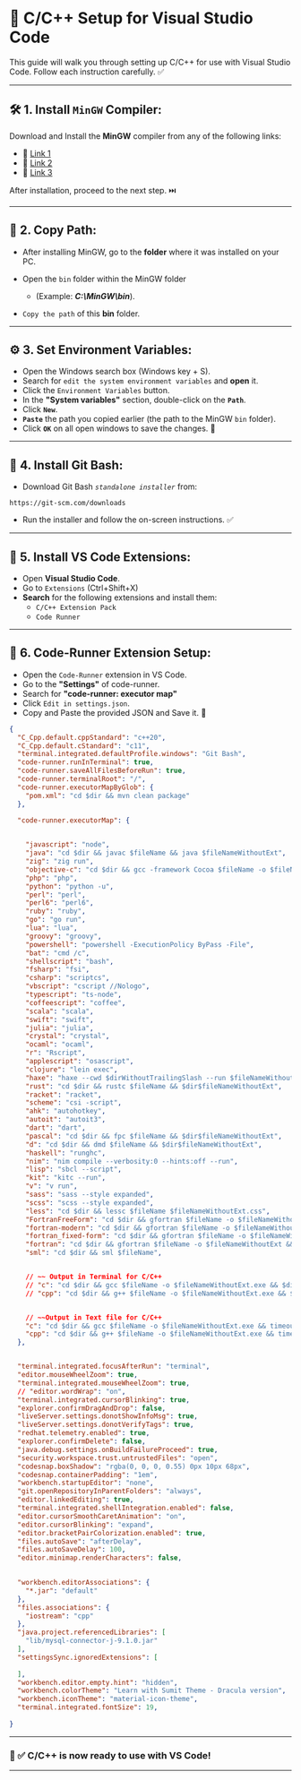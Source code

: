 # 🚀 C/C++ Setup for Visual Studio Code

This guide will walk you through setting up C/C++ for use with Visual Studio Code. Follow each instruction carefully. ✅

---

## 🛠️ 1. Install `MinGW` Compiler:

Download and Install the **MinGW** compiler from any of the following links:

* 🔗 [Link 1](https://drive.google.com/file/d/1aC9xQL2J1JSMT-ChEd2DP4OR4es5FSjq/view)
* 🔗 [Link 2](https://drive.google.com/file/d/1KqDL7maNwhqBF34HFAKhCKnRDwepEqn7/view)
* 🔗 [Link 3](https://sourceforge.net/projects/mingw-w64/)

After installation, proceed to the next step. ⏭️

---

## 📁 2. Copy Path:

* After installing MinGW, go to the **folder** where it was installed on your PC.
* Open the `bin` folder within the MinGW folder

  * (Example: ***C:\MinGW\bin***).
*  `Copy the path` of this **bin** folder.

---

## ⚙️ 3. Set Environment Variables:

* Open the Windows search box (Windows key + S).
* Search for `edit the system environment variables` and **open** it.
* Click the `Environment Variables` button.
* In the **"System variables"** section, double-click on the **`Path`**.
* Click **`New`**.
* **`Paste`** the path you copied earlier (the path to the MinGW `bin` folder).
* Click **`OK`** on all open windows to save the changes. 💾

---

## 🧰 4. Install Git Bash:

* Download Git Bash *`standalone installer`* from:

```
https://git-scm.com/downloads
```

* Run the installer and follow the on-screen instructions. ✅

---

## 🧩 5. Install VS Code Extensions:

*  Open **Visual Studio Code**.
* Go to `Extensions` (Ctrl+Shift+X)
*  **Search** for the following extensions and install them:
    * `C/C++ Extension Pack`
    * `Code Runner`

---

## 🔧 6. Code-Runner Extension Setup:

* Open the `Code-Runner` extension in VS Code.
* Go to the **"Settings"** of code-runner.
* Search for **"code-runner: executor map"**
* Click `Edit in settings.json`.
* Copy and Paste the provided JSON and Save it. 💾

```json
{
  "C_Cpp.default.cppStandard": "c++20",
  "C_Cpp.default.cStandard": "c11",
  "terminal.integrated.defaultProfile.windows": "Git Bash",
  "code-runner.runInTerminal": true,
  "code-runner.saveAllFilesBeforeRun": true,
  "code-runner.terminalRoot": "/",
  "code-runner.executorMapByGlob": {
    "pom.xml": "cd $dir && mvn clean package"
  },

  "code-runner.executorMap": {

  
    "javascript": "node",
    "java": "cd $dir && javac $fileName && java $fileNameWithoutExt",
    "zig": "zig run",
    "objective-c": "cd $dir && gcc -framework Cocoa $fileName -o $fileNameWithoutExt && $dir$fileNameWithoutExt",
    "php": "php",
    "python": "python -u",
    "perl": "perl",
    "perl6": "perl6",
    "ruby": "ruby",
    "go": "go run",
    "lua": "lua",
    "groovy": "groovy",
    "powershell": "powershell -ExecutionPolicy ByPass -File",
    "bat": "cmd /c",
    "shellscript": "bash",
    "fsharp": "fsi",
    "csharp": "scriptcs",
    "vbscript": "cscript //Nologo",
    "typescript": "ts-node",
    "coffeescript": "coffee",
    "scala": "scala",
    "swift": "swift",
    "julia": "julia",
    "crystal": "crystal",
    "ocaml": "ocaml",
    "r": "Rscript",
    "applescript": "osascript",
    "clojure": "lein exec",
    "haxe": "haxe --cwd $dirWithoutTrailingSlash --run $fileNameWithoutExt",
    "rust": "cd $dir && rustc $fileName && $dir$fileNameWithoutExt",
    "racket": "racket",
    "scheme": "csi -script",
    "ahk": "autohotkey",
    "autoit": "autoit3",
    "dart": "dart",
    "pascal": "cd $dir && fpc $fileName && $dir$fileNameWithoutExt",
    "d": "cd $dir && dmd $fileName && $dir$fileNameWithoutExt",
    "haskell": "runghc",
    "nim": "nim compile --verbosity:0 --hints:off --run",
    "lisp": "sbcl --script",
    "kit": "kitc --run",
    "v": "v run",
    "sass": "sass --style expanded",
    "scss": "scss --style expanded",
    "less": "cd $dir && lessc $fileName $fileNameWithoutExt.css",
    "FortranFreeForm": "cd $dir && gfortran $fileName -o $fileNameWithoutExt && $dir$fileNameWithoutExt",
    "fortran-modern": "cd $dir && gfortran $fileName -o $fileNameWithoutExt && $dir$fileNameWithoutExt",
    "fortran_fixed-form": "cd $dir && gfortran $fileName -o $fileNameWithoutExt && $dir$fileNameWithoutExt",
    "fortran": "cd $dir && gfortran $fileName -o $fileNameWithoutExt && $dir$fileNameWithoutExt",
    "sml": "cd $dir && sml $fileName",


    // ~~ Output in Terminal for C/C++
    // "c": "cd $dir && gcc $fileName -o $fileNameWithoutExt.exe && $dir$fileNameWithoutExt.exe",
    // "cpp": "cd $dir && g++ $fileName -o $fileNameWithoutExt.exe && $dir$fileNameWithoutExt.exe",


    // ~~Output in Text file for C/C++
    "c": "cd $dir && gcc $fileName -o $fileNameWithoutExt.exe && timeout 15s $dir$fileNameWithoutExt.exe < input.txt > output.txt || (echo -n > output.txt && echo 'Time Limit Gone')",
    "cpp": "cd $dir && g++ $fileName -o $fileNameWithoutExt.exe && timeout 15s $dir$fileNameWithoutExt.exe < input.txt > output.txt || (echo -n > output.txt && echo 'Time Limit Gone')",
  },


  "terminal.integrated.focusAfterRun": "terminal",
  "editor.mouseWheelZoom": true,
  "terminal.integrated.mouseWheelZoom": true,
  // "editor.wordWrap": "on",
  "terminal.integrated.cursorBlinking": true,
  "explorer.confirmDragAndDrop": false,
  "liveServer.settings.donotShowInfoMsg": true,
  "liveServer.settings.donotVerifyTags": true,
  "redhat.telemetry.enabled": true,
  "explorer.confirmDelete": false,
  "java.debug.settings.onBuildFailureProceed": true,
  "security.workspace.trust.untrustedFiles": "open",
  "codesnap.boxShadow": "rgba(0, 0, 0, 0.55) 0px 10px 68px",
  "codesnap.containerPadding": "1em",
  "workbench.startupEditor": "none",
  "git.openRepositoryInParentFolders": "always",
  "editor.linkedEditing": true,
  "terminal.integrated.shellIntegration.enabled": false,
  "editor.cursorSmoothCaretAnimation": "on",
  "editor.cursorBlinking": "expand",
  "editor.bracketPairColorization.enabled": true,
  "files.autoSave": "afterDelay",
  "files.autoSaveDelay": 100,
  "editor.minimap.renderCharacters": false,

  
  "workbench.editorAssociations": {
    "*.jar": "default"
  },
  "files.associations": {
    "iostream": "cpp"
  },
  "java.project.referencedLibraries": [
    "lib/mysql-connector-j-9.1.0.jar"
  ],
  "settingsSync.ignoredExtensions": [
    
  ],
  "workbench.editor.empty.hint": "hidden",
  "workbench.colorTheme": "Learn with Sumit Theme - Dracula version",
  "workbench.iconTheme": "material-icon-theme",
  "terminal.integrated.fontSize": 19,
  
}
```

---

### 🎉 ✅ C/C++ is now ready to use with VS Code!

----